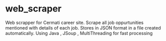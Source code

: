 # web_scraper
Web scrapper for Cermati career site.
Scrape all job oppurtunities mentioned with details of each job.
Stores in JSON format in a file created automatically.
Using Java , JSoup , MultiThreading for fast processing 
